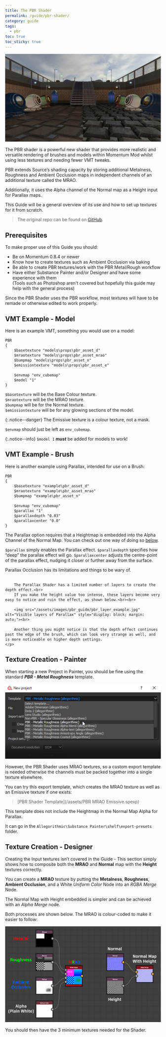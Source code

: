 ```yaml
---
title: The PBR Shader
permalink: /guide/pbr-shader/
category: guide
tags:
  - pbr
toc: true
toc_sticky: true
---
```

![PBR Guide](/assets/images/guide_headers/guide_pbr_shader.jpg)

The PBR shader is a powerful new shader that provides more realistic and versatile rendering of brushes and models within Momentum Mod whilst using less textures and needing fewer VMT tweaks.  

PBR extends Source’s shading capacity by storing additional Metalness, Roughness and Ambient Occlusion maps in independent channels of an additional texture called the MRAO.  

Additionally, it uses the Alpha channel of the Normal map as a Height input for Parallax maps.  

This Guide will be a general overview of its use and how to set up textures for it from scratch.

> The original repo can be found on [GitHub](https://github.com/thexa4/source-pbr).

## Prerequisites
To make proper use of this Guide you should:
- Be on Momentum 0.8.4 or newer
- Know how to create textures such as Ambient Occlusion via baking
- Be able to create PBR textures/work with the PBR Metal/Rough workflow
- Have either Substance Painter and/or Designer and have some experience with them  
(Tools such as Photoshop aren't covered but hopefully this guide may help with the general process)

Since the PBR Shader uses the PBR workflow, most textures will have to be remade or otherwise edited to work properly.

## VMT Example - Model
Here is an example VMT, something you would use on a model:
```
PBR
{
	$basetexture "models\props\pbr_asset_d"
	$mraotexture "models\props\pbr_asset_mrao"
	$bumpmap "models\props\pbr_asset_n"
	$emissiontexture "models\props\pbr_asset_e"
	
	$envmap "env_cubemap"
	$model "1"
}
```

`$basetexture` will be the Base Colour texture.  
`$mraotexture` will be the MRAO texture.  
`$bumpmap` will be for the Normal texture.  
`$emissiontexture` will be for any glowing sections of the model.  

{:.notice--danger}
The Emissive texture is a colour texture, not a mask.

`$envmap` should just be left as `env_cubemap`.  

{:.notice--info}
`$model 1` ***must*** be added for models to work!


## VMT Example - Brush
Here is another example using Parallax, intended for use on a Brush:
```
PBR
{
	$basetexture "example\pbr_asset_d"
	$mraotexture "example\pbr_asset_mrao"
	$bumpmap "example\pbr_asset_n"
	
	$envmap "env_cubemap"
	$parallax "1"
	$parallaxdepth "0.03"
	$parallaxcenter "0.0"
}
```

<div class="note info">
    <p>
        The Parallax option requires that a Heightmap is embedded into the Alpha Channel of the Normal Map.  
        You can check out one way of doing so <a href="#texture-creation---designer">below</a>.
    </p>
</div>

`$parallax` simply enables the Parallax effect.
`$parallaxdepth` specifies how “deep” the parallax effect will go.
`$parallaxcenter` adjusts the centre-point of the parallax effect, nudging it closer or further away from the surface.

<div class="note warning">
    <p>
        Parallax Occlusion has its limitations and things to be wary of.<br><br>
        
        The Parallax Shader has a limited number of layers to create the depth effect.<br>
        If you make the height value too intense, these layers become very easy to notice and ruin the effect, as shown below.<br><br>

        <img src="/assets/images/pbr_guide/pbr_layer_example.jpg" alt="Visible layers of Parallax" style="display: block; margin: auto;"><br>
        
        Another thing you might notice is that the depth effect continues past the edge of the brush, which can look very strange as well, and is more noticeable on higher depth settings.
    </p>
</div>

## Texture Creation - Painter
When starting a new Project in Painter, you should be fine using the standard ***PBR - Metal Roughness*** template.  

![Painter Template](\assets\images\pbr_guide\pbr_painter_template.jpg)

However, the PBR Shader uses MRAO textures, so a custom export template is needed otherwise the channels must be packed together into a single texture elsewhere.

You can try this export template, which creates the MRAO texture as well as an Emissive texture if one exists:  
> [PBR Shader Template](/assets/PBR MRAO Emissive.spexp)

<div class="note warning">
    <p>
        This template does not include the Heightmap in the Normal Map Alpha for Parallax.
    </p>
</div>

It can go in the `Allegorithmic\Substance Painter\shelf\export-presets` folder.

## Texture Creation - Designer
Creating the Input textures isn’t covered in the Guide - This section simply shows how to composite both the **MRAO** and **Normal** map with the **Height** textures correctly.

You can create a **MRAO** texture by putting the **Metalness**, **Roughness**, **Ambient Occlusion**, and a White *Uniform Color* Node into an *RGBA Merge* Node.

The Normal Map with Height embedded is simpler and can be achieved with an *Alpha Merge* node.

Both processes are shown below. The MRAO is colour-coded to make it easier to follow:

![Painter Template](\assets\images\pbr_guide\pbr_designer_setup.png)

You should then have the 3 minimum textures needed for the Shader.
